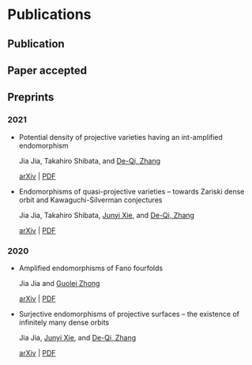 # Publications


## Publication

## Paper accepted

## Preprints

### 2021

- Potential density of projective varieties having an int-amplified endomorphism

  Jia Jia, Takahiro Shibata, and [De-Qi, Zhang](https://blog.nus.edu.sg/matzdq/)

  [arXiv](https://arxiv.org/abs/2108.11595) | [PDF](../pdf/2021potential.pdf)

- Endomorphisms of quasi-projective varieties – towards Zariski dense orbit and Kawaguchi-Silverman conjectures

  Jia Jia, Takahiro Shibata, [Junyi Xie](https://sites.google.com/site/junyixiemath/home), and [De-Qi, Zhang](https://blog.nus.edu.sg/matzdq/)

  [arXiv](https://arxiv.org/abs/2104.05339) | [PDF](../pdf/2021endomorphisms.pdf)

### 2020

- Amplified endomorphisms of Fano fourfolds

  Jia Jia and [Guolei Zhong](https://sites.google.com/view/guoleizhongshomepage/home)

  [arXiv](https://arxiv.org/abs/2011.11239) | [PDF](../pdf/2020amplified.pdf)

- Surjective endomorphisms of projective surfaces – the existence of infinitely many dense orbits

  Jia Jia, [Junyi Xie](https://sites.google.com/site/junyixiemath/home), and [De-Qi, Zhang](https://blog.nus.edu.sg/matzdq/)

  [arXiv](https://arxiv.org/abs/2005.03628) | [PDF](../pdf/2020surjective.pdf)

